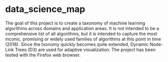 # data_science_map

The goal of this project is to create a taxonomy of machine learning algorithms across domains and application areas. It is not intended to be a comprehensive list of all algorithms,
but it is intended to capture the most inconic, promising or widely used families of algorithms at this point in time (2018). Since the txonomy quickly becomes quite extended, Dynamic 
Node-Link Trees (D3) are used for adaptive visualization. The project has been tested with the Firefox web browser.




